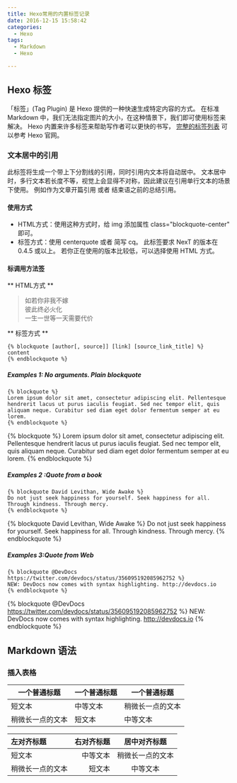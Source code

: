 ```yaml
---
title: Hexo常用的内置标签记录
date: 2016-12-15 15:58:42
categories:
  - Hexo
tags:
  - Markdown
  - Hexo

---
```


## Hexo 标签

「标签」(Tag Plugin) 是 Hexo 提供的一种快速生成特定内容的方式。 在标准 Markdown 中，我们无法指定图片的大小，在这种情景下，我们即可使用标签来解决。 Hexo 内置来许多标签来帮助写作者可以更快的书写， [完整的标签列表](https://hexo.io/docs/tag-plugins.html) 可以参考 Hexo 官网。

### 文本居中的引用
此标签将生成一个带上下分割线的引用，同时引用内文本将自动居中。 文本居中时，多行文本若长度不等，视觉上会显得不对称，因此建议在引用单行文本的场景下使用。 例如作为文章开篇引用 或者 结束语之前的总结引用。
<!--more-->
#### 使用方式

- HTML方式：使用这种方式时，给 img 添加属性 class="blockquote-center" 即可。
- 标签方式：使用 centerquote 或者 简写 cq。
此标签要求 NexT 的版本在 0.4.5 或以上。 若你正在使用的版本比较低，可以选择使用 HTML 方式。


#### 标调用方法签

** HTML方式 **
<!-- HTML方式: 直接在 Markdown 文件中编写 HTML 来调用 -->
<!-- 其中 class="blockquote-center" 是必须的 -->
  <blockquote class="blockquote-center">
  	如若你非我不嫁</br>
	彼此终必火化</br>
	一生一世等一天需要代价
  </blockquote>


** 标签方式 **

```
{% blockquote [author[, source]] [link] [source_link_title] %}
content
{% endblockquote %}
```

##### Examples 1: No arguments. Plain blockquote

```
{% blockquote %}
Lorem ipsum dolor sit amet, consectetur adipiscing elit. Pellentesque hendrerit lacus ut purus iaculis feugiat. Sed nec tempor elit, quis aliquam neque. Curabitur sed diam eget dolor fermentum semper at eu lorem.
{% endblockquote %}

```

{% blockquote %}
Lorem ipsum dolor sit amet, consectetur adipiscing elit. Pellentesque hendrerit lacus ut purus iaculis feugiat. Sed nec tempor elit, quis aliquam neque. Curabitur sed diam eget dolor fermentum semper at eu lorem.
{% endblockquote %}

##### Examples 2 :Quote from a book

```
{% blockquote David Levithan, Wide Awake %}
Do not just seek happiness for yourself. Seek happiness for all. Through kindness. Through mercy.
{% endblockquote %}
```

{% blockquote David Levithan, Wide Awake %}
Do not just seek happiness for yourself. Seek happiness for all. Through kindness. Through mercy.
{% endblockquote %}

##### Examples 3:Quote from Web

```
{% blockquote @DevDocs https://twitter.com/devdocs/status/356095192085962752 %}
NEW: DevDocs now comes with syntax highlighting. http://devdocs.io
{% endblockquote %}
```

{% blockquote @DevDocs https://twitter.com/devdocs/status/356095192085962752 %}
NEW: DevDocs now comes with syntax highlighting. http://devdocs.io
{% endblockquote %}

## Markdown 语法

### 插入表格

| 一个普通标题 | 一个普通标题 | 一个普通标题 |
| ------| ------ | ------ |
| 短文本 | 中等文本 | 稍微长一点的文本 |
| 稍微长一点的文本 | 短文本 | 中等文本 |

| 左对齐标题 | 右对齐标题 | 居中对齐标题 |
| :------| ------: | :------: |
| 短文本 | 中等文本 | 稍微长一点的文本 |
| 稍微长一点的文本 | 短文本 | 中等文本 |   






 